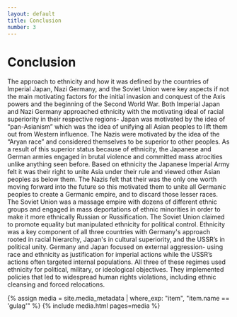 ```yaml
---
layout: default
title: Conclusion
number: 3
---
```


# Conclusion

The approach to ethnicity and how it was defined by the countries of Imperial Japan, Nazi Germany, and the Soviet Union were key aspects if not the main motivating factors for the initial invasion and conquest of the Axis powers and the beginning of the Second World War. Both Imperial Japan and Nazi Germany approached ethnicity with the motivating ideal of racial superiority in their respective regions- Japan was motivated by the idea of “pan-Asianism” which was the idea of unifying all Asian peoples to lift them out from Western influence. The Nazis were motivated by the idea of the “Aryan race” and considered themselves to be superior to other peoples. As a result of this superior status because of ethnicity, the Japanese and German armies engaged in brutal violence and committed mass atrocities unlike anything seen before. Based on ethnicity the Japanese Imperial Army felt it was their right to unite Asia under their rule and viewed other Asian peoples as below them. The Nazis felt that their was the only one worth moving forward into the future so this motivated them to unite all Germanic peoples to create a Germanic empire, and to discard those lesser races. The Soviet Union was a massage empire with dozens of different ethnic groups and engaged in mass deportations of ethnic minorities in order to make it more ethnically Russian or Russification. The Soviet Union claimed to promote equality but manipulated ethnicity for political control. Ethnicity was a key component of all three countries with Germany's approach rooted in racial hierarchy, Japan's in cultural superiority, and the USSR’s in political unity. Germany and Japan focused on external aggression- using race and ethnicity as justification for imperial actions while the USSR’s actions often targeted internal populations. All three of these regimes used ethnicity for political, military, or ideological objectives. They implemented policies that led to widespread human rights violations, including ethnic cleansing and forced relocations.

{% assign media = site.media_metadata | where_exp: "item", "item.name == 'gulag'" %} {% include media.html pages=media %}
